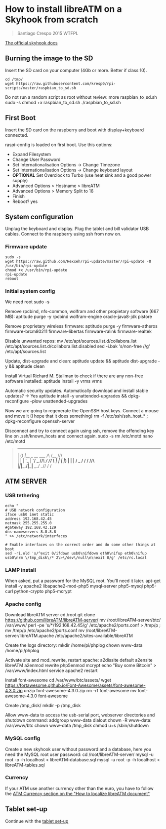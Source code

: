 # How to install libreATM on a Skyhook from scratch #

> Santiago Crespo 2015 WTFPL

[The official skyhook docs](http://skyhookproject.com/support)

## Burning the image to the SD ##
Insert the SD card on your computer (4Gb or more. Better if class 10).

    cd /tmp/
    wget https://raw.githubusercontent.com/kresp0/rpi-scripts/master/raspbian_to_sd.sh
Do not run a random script as root without review:
    more raspbian_to_sd.sh
    sudo -s
    chmod +x raspbian_to_sd.sh
    ./raspbian_to_sd.sh

## First Boot ##
Insert the SD card on the raspberry and boot with display+keyboard connected.

raspi-config is loaded on first boot. Use this options:

* Expand Filesystem
* Change User Password
* Set Internationalisation Options -> Change Timezone
* Set Internationalisation Options -> Change keyboard layout
* **OPTIONAL** Set Overclock to Turbo (use heat sink and a good power supply)
* Advanced Options > Hostname > libreATM
* Advanced Options > Memory Split to 16
* Finish
* Reboot? yes

## System configuration ##
Unplug the keyboard and display. Plug the tablet and bill validator USB cables.
Connect to the raspberry using ssh from now on.

###  Firmware update ###
    sudo -s
    wget https://raw.github.com/Hexxeh/rpi-update/master/rpi-update -O /usr/bin/rpi-update
    chmod +x /usr/bin/rpi-update
    rpi-update
    reboot

###  Initial system config ###
We need root
    sudo -s

Remove rpcbind, nfs-common, wolfram and other propietary software (667 MB):
    aptitude purge -y rpcbind wolfram-engine oracle-java8-jdk pistore

Remove proprietary wireless firmware:
    aptitude purge -y firmware-atheros firmware-brcm80211 firmware-libertas  firmware-ralink firmware-realtek

Disable unwanted repos:
    mv /etc/apt/sources.list.d/collabora.list /etc/apt/sources.list.d/collabora.list.disabled
    sed -i.bak 's/non-free //g' /etc/apt/sources.list

Update, dist-upgrade and clean:
    aptitude update && aptitude dist-upgrade -y && aptitude clean

Install Virtual Richard M. Stallman to check if there are any non-free software installed:
    aptitude install -y vrms
    vrms

Automatic security updates. Automatically download and install stable updates? -> Yes
    aptitude install -y unattended-upgrades && dpkg-reconfigure -plow unattended-upgrades

Now we are going to regenerate the OpenSSH host keys. Connect a mouse and move it (I hope that it does something)
    rm -f /etc/ssh/ssh_host_* ; dpkg-reconfigure openssh-server

Disconnect and try to connect again using ssh, remove the offending key line on .ssh/known_hosts and connect again.
    sudo -s
    rm /etc/motd
    nano /etc/motd
> 
>  _ _ _                _   _____       
> | (_) |__  _ __ ___  /_\ /__   \/\/\  
> | | | '_ \| '__/ _ \//_\\  / /\/    \ 
> | | | |_) | | |  __/  _  \/ / / /\/\ \
> |_|_|_.__/|_|  \___\_/ \_/\/  \/    \/
>                                       
    
## ATM SERVER ##

###  USB tethering ###
    echo "
    # USB network configuration
    iface usb0 inet static
    address 192.168.42.45
    netmask 255.255.255.0
    #gateway 192.168.42.129
    dns-nameservers 8.8.8.8
    " >> /etc/network/interfaces

    # Enable interfaces on the correct order and do some other things at boot
    sed -ri.old 's/^exit 0/ifdown usb0\nifdown eth0\nifup eth0\nifup usb0\nrm \/tmp_disk\/* 2\>\/dev\/null\n\nexit 0/g' /etc/rc.local

### LAMP install ###
When asked, put a password for the MySQL root. You'll need it later.
    apt-get install -y apache2 libapache2-mod-php5 mysql-server php5-mysql php5-curl python-crypto php5-mcrypt

###  Apache config ###
Download libreATM server
    cd /root
    git clone https://github.com/libreATM/libreATM-server/
    mv /root/libreATM-server/btc/ /var/www/
    perl -pe 's/\*/192.168.42.45/g' /etc/apache2/ports.conf  > /tmp/p ; mv /tmp/p /etc/apache2/ports.conf
    mv /root/libreATM-server/libreATM.apache /etc/apache2/sites-available/libreATM

Create the logs directory:
    mkdir /home/pi/phplog
    chown www-data /home/pi/phplog

Activate site and mod_rewrite, restart apache:
    a2dissite default
    a2ensite libreATM
    a2enmod rewrite
    php5enmod mcrypt
	echo "Buy some Bitcoin" > /var/www/index.html
    service apache2 restart

Install font-awesome
    cd /var/www/btc/assets/
    wget https://fortawesome.github.io/Font-Awesome/assets/font-awesome-4.3.0.zip
    unzip font-awesome-4.3.0.zip
    rm -rf font-awesome
    mv font-awesome-4.3.0 font-awesome

Create /tmp_disk/
    mkdir -p /tmp_disk

Allow www-data to access the usb-serial port, webserver directories and shutdown command:
    addgroup www-data dialout
    chown -R www-data: /var/www/btc
    chown www-data /tmp_disk
    chmod u+s /sbin/shutdown

###  MySQL config ###
Create a new skyhook user without password and a database, here you need the MySQL root user password:
    cd /root/libreATM-server/
    mysql -u root -p -h localhost < libreATM-database.sql
    mysql -u root -p -h localhost < libreATM-tables.sql

### Currency ###
If your ATM use another currency other than the euro, you have to follow the [ATM Currency section on the "How to localize libreATM document"](How_to_localize_libreATM.md)
 

## Tablet set-up ##
Continue with the [tablet set-up](How_to_Install_libreATM_on_a_Nexus7_from_scratch.md)

